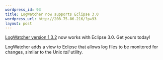 ```yaml
--- 
wordpress_id: 93
title: LogWatcher now supports Eclipse 3.0
wordpress_url: http://208.75.86.216/?p=93
layout: post
---
```

<a href="http://sourceforge.net/projects/graysky/">LogWatcher version 1.3.2</a> now works with Eclipse 3.0. Get yours today!

LogWatcher adds a view to Eclipse that allows log files to be monitored for changes, similar to the Unix <i>tail</i> utility.
